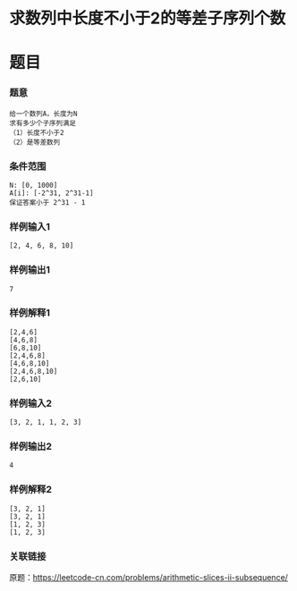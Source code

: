 
# 求数列中长度不小于2的等差子序列个数

# 题目
### 题意
```
给一个数列A，长度为N
求有多少个子序列满足
（1）长度不小于2
（2）是等差数列
```

### 条件范围
```
N: [0, 1000]
A[i]: [-2^31, 2^31-1]
保证答案小于 2^31 - 1
```

### 样例输入1
```
[2, 4, 6, 8, 10]
```

### 样例输出1
```
7
```

### 样例解释1
```
[2,4,6]
[4,6,8]
[6,8,10]
[2,4,6,8]
[4,6,8,10]
[2,4,6,8,10]
[2,6,10]
```

### 样例输入2
```
[3, 2, 1, 1, 2, 3]
```

### 样例输出2
```
4
```

### 样例解释2
```
[3, 2, 1]
[3, 2, 1]
[1, 2, 3]
[1, 2, 3]
```

### 关联链接
原题：https://leetcode-cn.com/problems/arithmetic-slices-ii-subsequence/
